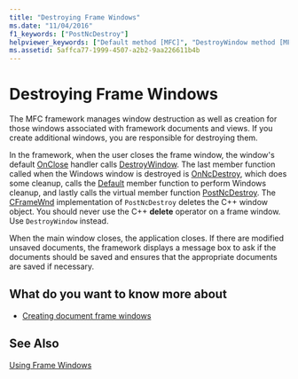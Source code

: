 ```yaml
---
title: "Destroying Frame Windows"
ms.date: "11/04/2016"
f1_keywords: ["PostNcDestroy"]
helpviewer_keywords: ["Default method [MFC]", "DestroyWindow method [MFC]", "frame windows [MFC], destroying", "OnNcDestroy method, and frame windows", "document frame windows [MFC], destroying", "destroying frame windows", "MFC, frame windows", "windows [MFC], destroying", "OnClose method [MFC]", "PostNcDestroy method [MFC]"]
ms.assetid: 5affca77-1999-4507-a2b2-9aa226611b4b
---
```

# Destroying Frame Windows

The MFC framework manages window destruction as well as creation for those windows associated with framework documents and views. If you create additional windows, you are responsible for destroying them.

In the framework, when the user closes the frame window, the window's default [OnClose](../mfc/reference/cwnd-class.md#onclose) handler calls [DestroyWindow](../mfc/reference/cwnd-class.md#destroywindow). The last member function called when the Windows window is destroyed is [OnNcDestroy](../mfc/reference/cwnd-class.md#onncdestroy), which does some cleanup, calls the [Default](../mfc/reference/cwnd-class.md#default) member function to perform Windows cleanup, and lastly calls the virtual member function [PostNcDestroy](../mfc/reference/cwnd-class.md#postncdestroy). The [CFrameWnd](../mfc/reference/cframewnd-class.md) implementation of `PostNcDestroy` deletes the C++ window object. You should never use the C++ **delete** operator on a frame window. Use `DestroyWindow` instead.

When the main window closes, the application closes. If there are modified unsaved documents, the framework displays a message box to ask if the documents should be saved and ensures that the appropriate documents are saved if necessary.

## What do you want to know more about

- [Creating document frame windows](../mfc/creating-document-frame-windows.md)

## See Also

[Using Frame Windows](../mfc/using-frame-windows.md)

